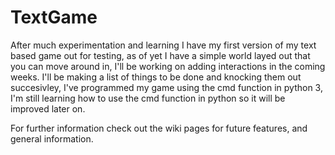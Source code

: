 TextGame
========

  After much experimentation and learning I have my first version of my text based game out for testing, as of yet I have
a simple world layed out that you can move around in, I'll be working on adding interactions in the coming weeks.
I'll be making a list of things to be done and knocking them out succesivley, I've programmed my game using the cmd
function in python 3, I'm still learning how to use the cmd function in python so it will be improved later on.

For further information check out the wiki pages for future features, and general information.

